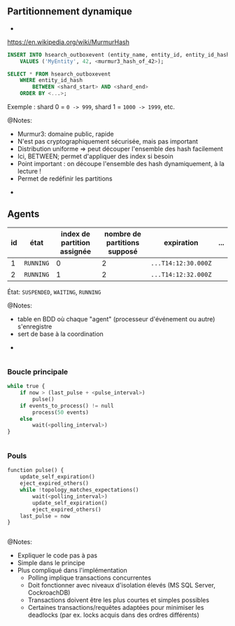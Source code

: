 ## Partitionnement dynamique

-

<https://en.wikipedia.org/wiki/MurmurHash>

```sql
INSERT INTO hsearch_outboxevent (entity_name, entity_id, entity_id_hash)
    VALUES ('MyEntity', 42, <murmur3_hash_of_42>);
```

```sql
SELECT * FROM hsearch_outboxevent
    WHERE entity_id_hash
        BETWEEN <shard_start> AND <shard_end>
    ORDER BY <...>;
```

Exemple : shard 0 = `0 -> 999`, shard 1 = `1000 -> 1999`, etc.

@Notes:

* Murmur3: domaine public, rapide
* N'est pas cryptographiquement sécurisée, mais pas important
* Distribution uniforme => peut découper l'ensemble des hash facilement
* Ici, BETWEEN; permet d'appliquer des index si besoin
* Point important : on découpe l'ensemble des hash dynamiquement, à la lecture !
* Permet de redéfinir les partitions

-

## Agents

| id | état      | index de partition assignée | nombre de partitions supposé | expiration          | ... |
|----|-----------|-----------------------------|------------------------------|---------------------|-----|
| 1  | `RUNNING` | 0                           | 2                            | `...T14:12:30.000Z` |     |
| 2  | `RUNNING` | 1                           | 2                            | `...T14:12:32.000Z` |     |

État: `SUSPENDED`, `WAITING`, `RUNNING`

@Notes:

* table en BDD où chaque "agent" (processeur d'événement ou autre) s'enregistre
* sert de base à la coordination

-

<!-- .element: class="grid" -->

<div class="column">

### Boucle principale

```python
while true {
    if now > (last_pulse + <pulse_interval>)
        pulse()
    if events_to_process() != null
        process(50 events)
    else
        wait(<polling_interval>)
}
```

</div>
<div class="column fragment" data-fragment-index="2">

### Pouls

```python
function pulse() {
    update_self_expiration()
    eject_expired_others()
    while !topology_matches_expectations()
        wait(<polling_interval>)
        update_self_expiration()
        eject_expired_others()
    last_pulse = now
}
```

</div>

@Notes:

* Expliquer le code pas à pas
* Simple dans le principe
* Plus compliqué dans l'implémentation
  * Polling implique transactions concurrentes
  * Doit fonctionner avec niveaux d'isolation élevés (MS SQL Server, CockroachDB)
  * Transactions doivent être les plus courtes et simples possibles
  * Certaines transactions/requêtes adaptées pour minimiser les deadlocks (par ex. locks acquis dans des ordres différents)

